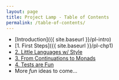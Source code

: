```yaml
---
layout: page
title: Project Lamp - Table of Contents
permalink: /table-of-contents/
---
```


* [Introduction]({{ site.baseurl }}/pl-intro)
* [1. First Steps]({{ site.baseurl }}/pl-chp1)
* [2. Little Languages w/ Style]()
* [3. From Continuations to Monads]()
* [4. Tests are Fun]()
* More *fun* ideas to come...
